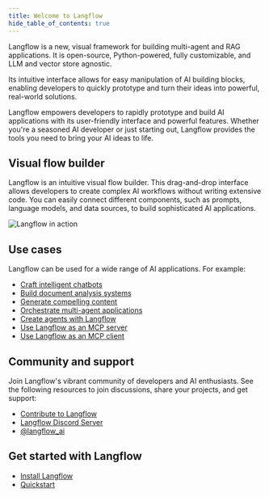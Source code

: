 ```yaml
---
title: Welcome to Langflow
hide_table_of_contents: true
---
```


Langflow is a new, visual framework for building multi-agent and RAG applications. It is open-source, Python-powered, fully customizable, and LLM and vector store agnostic.

Its intuitive interface allows for easy manipulation of AI building blocks, enabling developers to quickly prototype and turn their ideas into powerful, real-world solutions.

Langflow empowers developers to rapidly prototype and build AI applications with its user-friendly interface and powerful features. Whether you're a seasoned AI developer or just starting out, Langflow provides the tools you need to bring your AI ideas to life.

## Visual flow builder

Langflow is an intuitive visual flow builder. This drag-and-drop interface allows developers to create complex AI workflows without writing extensive code. You can easily connect different components, such as prompts, language models, and data sources, to build sophisticated AI applications.

![Langflow in action](/img/playground-response.png)

## Use cases

Langflow can be used for a wide range of AI applications.
For example:

* [Craft intelligent chatbots](/memory-chatbot)
* [Build document analysis systems](/document-qa)
* [Generate compelling content](/blog-writer)
* [Orchestrate multi-agent applications](/simple-agent)
* [Create agents with Langflow](/agents)
* [Use Langflow as an MCP server](/mcp-server)
* [Use Langflow as an MCP client](/mcp-client)

## Community and support

Join Langflow's vibrant community of developers and AI enthusiasts. See the following resources to join discussions, share your projects, and get support:

* [Contribute to Langflow](/contributing-how-to-contribute)
* [Langflow Discord Server](https://discord.gg/EqksyE2EX9)
* [@langflow_ai](https://twitter.com/langflow_ai)

## Get started with Langflow

- [Install Langflow](/get-started-installation)
- [Quickstart](/get-started-quickstart)